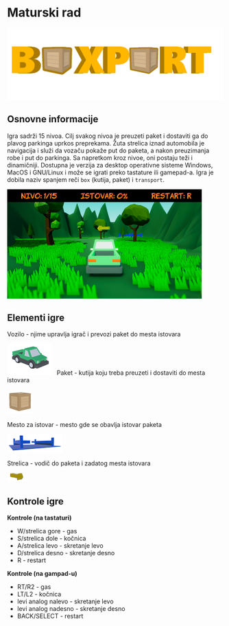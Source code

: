 # **Maturski rad**
![Logo](https://github.com/NikolaDX/MaturskiRad/blob/main/Logo.png)

## Osnovne informacije
Igra sadrži 15 nivoa. Cilj svakog nivoa je preuzeti paket i dostaviti ga do plavog parkinga uprkos preprekama. Žuta strelica iznad automobila je navigacija i služi da vozaču pokaže put do paketa, a nakon preuzimanja robe i put do parkinga. Sa napretkom kroz nivoe, oni postaju teži i dinamičniji. Dostupna je verzija za desktop operativne sisteme Windows, MacOS i GNU/Linux i može se igrati preko tastature ili gamepad-a. Igra je dobila naziv spanjem reči `box` (kutija, paket) i `transport`.

![Nivo 1](https://github.com/NikolaDX/MaturskiRad/blob/main/nivo1.png)


## Elementi igre
Vozilo - njime upravlja igrač i prevozi paket do mesta istovara

![Vozilo](https://github.com/NikolaDX/MaturskiRad/blob/main/vozilo.png)
 
Paket - kutija koju treba preuzeti i dostaviti do mesta istovara

![Paket](https://github.com/NikolaDX/MaturskiRad/blob/main/paket.png)

Mesto za istovar - mesto gde se obavlja istovar paketa

![Parking](https://github.com/NikolaDX/MaturskiRad/blob/main/parking.png)

Strelica - vodič do paketa i zadatog mesta istovara

![Strelica](https://github.com/NikolaDX/MaturskiRad/blob/main/strelica.png)

## Kontrole igre
**Kontrole (na tastaturi)**
- W/strelica gore - gas
- S/strelica dole - kočnica
- A/strelica levo - skretanje levo
- D/strelica desno - skretanje desno
- R - restart

**Kontrole (na gampad-u)**
- RT/R2 - gas
- LT/L2 - kočnica
- levi analog nalevo - skretanje levo
- levi analog nadesno - skretanje desno
- BACK/SELECT - restart








